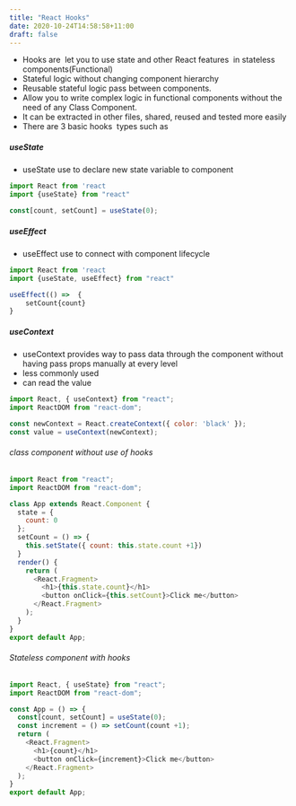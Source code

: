 ```yaml
---
title: "React Hooks"
date: 2020-10-24T14:58:58+11:00
draft: false
---
```


- Hooks are  let you to use state and other React features  in stateless components(Functional)
-  Stateful logic without changing component hierarchy
- Reusable stateful logic pass between components.
- Allow you to write complex logic in functional components without the need of any Class Component.
- It can be extracted in other files, shared, reused and tested more easily
- There are 3 basic hooks  types such as

##### useState
* useState use to declare new state variable to component

```javascript
import React from 'react
import {useState} from "react"

const[count, setCount] = useState(0);
```
##### useEffect
* useEffect use to connect with component lifecycle
```javascript
import React from 'react
import {useState, useEffect} from "react"

useEffect(() =>  {
    setCount{count}
}
```

##### useContext
- useContext provides way to pass data through the component without having pass props manually at every level
- less commonly used
- can read the value 

```javascript
import React, { useContext} from "react";
import ReactDOM from "react-dom";

const newContext = React.createContext({ color: 'black' });
const value = useContext(newContext);
```

###### class component without use of hooks
```javascript
import React from "react";
import ReactDOM from "react-dom";

class App extends React.Component {
  state = {
    count: 0
  };
  setCount = () => {
    this.setState({ count: this.state.count +1})
  }
  render() {
    return (
      <React.Fragment>
        <h1>{this.state.count}</h1>
        <button onClick={this.setCount}>Click me</button>
      </React.Fragment>
    );
  }
}
export default App;
```

###### Stateless component with hooks
```javascript
import React, { useState} from "react";
import ReactDOM from "react-dom";

const App = () => {
  const[count, setCount] = useState(0);
  const increment = () => setCount(count +1);
  return (
    <React.Fragment>
      <h1>{count}</h1>
      <button onClick={increment}>Click me</button>
    </React.Fragment>
  );
}
export default App;
```
